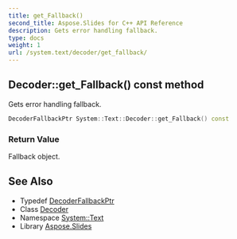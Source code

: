 ```yaml
---
title: get_Fallback()
second_title: Aspose.Slides for C++ API Reference
description: Gets error handling fallback.
type: docs
weight: 1
url: /system.text/decoder/get_fallback/
---
```

## Decoder::get_Fallback() const method


Gets error handling fallback.

```cpp
DecoderFallbackPtr System::Text::Decoder::get_Fallback() const
```


### Return Value

Fallback object.

## See Also

* Typedef [DecoderFallbackPtr](../../../system/decoderfallbackptr/)
* Class [Decoder](../)
* Namespace [System::Text](../../)
* Library [Aspose.Slides](../../../)